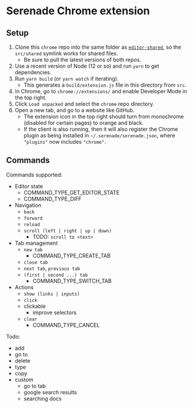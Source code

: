 # Serenade Chrome extension

## Setup

1. Clone this `chrome` repo into the same folder as [`editor-shared`](https://github.com/serenadeai/editor-shared), so the `src/shared` symlink works for shared files.
    - Be sure to pull the latest versions of both repos.
2. Use a recent version of Node (12 or so) and run `yarn` to get dependencies.
3. Run `yarn build` (or `yarn watch` if iterating).
    - This generates a `build/extension.js` file in this directory from `src`.
4. In Chrome, go to `chrome://extensions/` and enable Developer Mode in the top right.
5. Click `Load unpacked` and select the `chrome` repo directory.
6. Open a new tab, and go to a website like GitHub.
    - The extension icon in the top right should turn from monochrome (disabled for certain pages) to orange and black.
    - If the client is also running, then it will also register the Chrome plugin as being installed in `~/.serenade/serenade.json`, where `"plugins"` now includes `"chrome"`.
    
## Commands

Commands supported:

- Editor state
    - COMMAND_TYPE_GET_EDITOR_STATE
    - COMMAND_TYPE_DIFF
- Navigation
    - `back`
    - `forward`
    - `reload`
    - `scroll (left | right | up | down)`
        - TODO: `scroll to <text>`
- Tab management
    - `new tab`
        - COMMAND_TYPE_CREATE_TAB
    - `close tab`
    - `next tab`, `previous tab`
    - `(first | second ...) tab`
        - COMMAND_TYPE_SWITCH_TAB
- Actions
    - `show (links | inputs)`
    - `click`
    - clickable
        - improve selectors
    - `clear`
        - COMMAND_TYPE_CANCEL
    
Todo:

- add
- go to
- delete
- type
- copy
- custom
    - go to tab
    - google search results
    - searching docs
